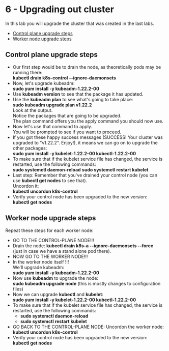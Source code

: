 # 6 - Upgrading out cluster

In this lab you will upgrade the cluster that was created in the last labs.

- [Control plane upgrade steps](#Control-plane-upgrade-steps)
- [Worker node upgrade steps](#Worker-node-upgrade-steps)

## Control plane upgrade steps

- Our first step would be to drain the node, as theoretically pods may be running there:  
**kubectl drain k8s-control --ignore-daemonsets**
- Now, let's upgrade kubeadm:  
**sudo yum install -y kubeadm-1.22.2-00**
- Use **kubeadm version** to see that the package it has updated.
- Use the **kubeadm plan** to see what's going to take place:  
**sudo kubeadm upgrade plan v1.22.2**  
Look at the output.  
Notice the packages that are going to be upgraded.  
The plan command offers you the apply command you should now use.
- Now let's use that command to apply.  
You will be prompted to see if you want to proceed.
- If you got these happy success messages (SUCCESS! Your cluster was upgraded to "v1.22.2". Enjoy!), it means we can go on to upgrade the other packages:   
**sudo yum install -y kubelet-1.22.2-00 kubectl-1.22.2-00**
- To make sure that if the kubelet service file has changed, the service is restarted, use the following commands:  
**sudo systemctl daemon-reload** 
**sudo systemctl restart kubelet**
- Last step:
Remember that you've drained your control node (you can use **kubectl get nodes** to see that).  
Uncordon it:  
**kubectl uncordon k8s-control**  
- Verify your control node has been upgraded to the new version:  
**kubectl get nodes**  

## Worker node upgrade steps

Repeat these steps for each worker node:
- GO TO THE CONTROL-PLANE NODE!!!
- Drain the node:
**kubectl drain k8s-a --ignore-daemonsets --force**  
(just in case we have a stand alone pod there).
- NOW GO TO THE WORKER NODE!!!
- In the worker node itself !!!  
We'll upgrade kubeadm:  
**sudo yum install -y  kubeadm-1.22.2-00**
- Now use **kubeadm** to upgrade the node:  
**sudo kubeadm upgrade node**
(this is mostly changes to configuration files)  
- Now we can upgrade **kubectl** and **kubelet**:  
**sudo yum install -y kubelet-1.22.2-00 kubectl-1.22.2-00**
- To make sure that if the kubelet service file has changed, the service is restarted, use the following commands:  
  - **sudo systemctl daemon-reload** 
  - **sudo systemctl restart kubelet**
- GO BACK TO THE CONTROL-PLANE NODE:
Uncordon the worker node:  
**kubectl uncordon k8s-control**  
- Verify your control node has been upgraded to the new version:  
**kubectl get nodes**  